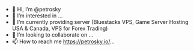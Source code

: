 - 👋 Hi, I’m @petrosky
- 👀 I’m interested in ...
- 🌱 I’m currently providing server (Bluestacks VPS, Game Server Hosting USA & Canada, VPS for Forex Trading) 
- 💞️ I’m looking to collaborate on ...
- 📫 How to reach me https://petrosky.io/...


<!---
petrosky/petrosky is a ✨ special ✨ repository because its `README.md` (this file) appears on your GitHub profile.
You can click the Preview link to take a look at your changes.
--->
